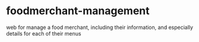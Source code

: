 # foodmerchant-management
web for manage a food merchant, including their information, and especially details for each of their menus
